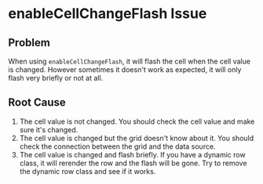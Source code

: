 # enableCellChangeFlash Issue

## Problem

When using `enableCellChangeFlash`, it will flash the cell when the cell value is changed. However sometimes it doesn't work as expected, it will only flash very briefly or not at all.

## Root Cause

1. The cell value is not changed. You should check the cell value and make sure it's changed.
2. The cell value is changed but the grid doesn't know about it. You should check the connection between the grid and the data source.
3. The cell value is changed and flash briefly. If you have a dynamic row class, it will rerender the row and the flash will be gone. Try to remove the dynamic row class and see if it works.
